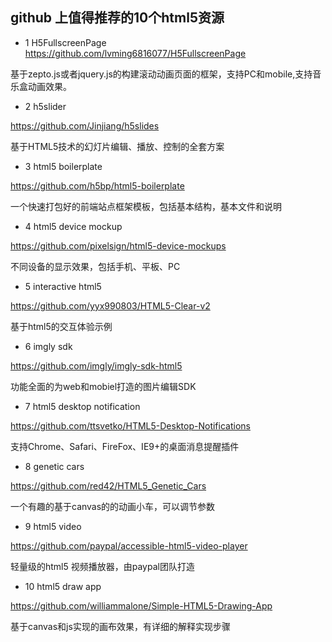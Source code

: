 ## github 上值得推荐的10个html5资源

* 1 H5FullscreenPage
https://github.com/lvming6816077/H5FullscreenPage

基于zepto.js或者jquery.js的构建滚动动画页面的框架，支持PC和mobile,支持音乐盒动画效果。

* 2 h5slider

https://github.com/Jinjiang/h5slides

基于HTML5技术的幻灯片编辑、播放、控制的全套方案

* 3 html5 boilerplate

https://github.com/h5bp/html5-boilerplate

一个快速打包好的前端站点框架模板，包括基本结构，基本文件和说明

* 4 html5 device mockup

https://github.com/pixelsign/html5-device-mockups

不同设备的显示效果，包括手机、平板、PC

* 5 interactive html5

https://github.com/yyx990803/HTML5-Clear-v2

基于html5的交互体验示例

* 6 imgly sdk

https://github.com/imgly/imgly-sdk-html5

功能全面的为web和mobiel打造的图片编辑SDK

* 7 html5 desktop notification

https://github.com/ttsvetko/HTML5-Desktop-Notifications

支持Chrome、Safari、FireFox、IE9+的桌面消息提醒插件

* 8 genetic cars

https://github.com/red42/HTML5_Genetic_Cars

一个有趣的基于canvas的的动画小车，可以调节参数

* 9 html5 video

https://github.com/paypal/accessible-html5-video-player

轻量级的html5 视频播放器，由paypal团队打造

* 10 html5 draw app

https://github.com/williammalone/Simple-HTML5-Drawing-App

基于canvas和js实现的画布效果，有详细的解释实现步骤
